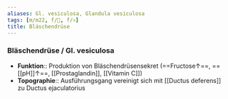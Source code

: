 ```yaml
---
aliases: Gl. vesiculosa, Glandula vesiculosa
tags: [m/m22, f/🍆, f/💀]
title: Bläschendrüse
---
```

### Bläschendrüse / Gl. vesiculosa
- **Funktion**:: Produktion von Bläschendrüsensekret (==Fructose↑==, ==[[pH]]↑==, [[Prostaglandin]], [[Vitamin C]])
- **Topographie**:: Ausführungsgang vereinigt sich mit [[Ductus deferens]] zu Ductus ejaculatorius